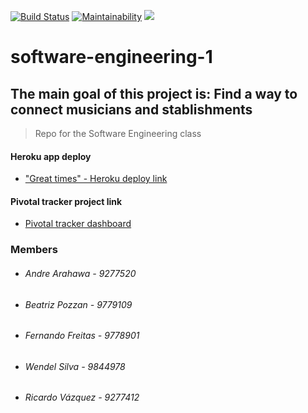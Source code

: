 [![Build Status](https://travis-ci.com/Deh410/software-engineering-1.svg?branch=master)](https://travis-ci.com/Deh410/software-engineering-1) [![Maintainability](https://api.codeclimate.com/v1/badges/6904662864fd779b90f1/maintainability)](https://codeclimate.com/github/Deh410/software-engineering-1/maintainability) <a href="https://codeclimate.com/github/Deh410/software-engineering-1/test_coverage"><img src="https://api.codeclimate.com/v1/badges/6904662864fd779b90f1/test_coverage" /></a>

# software-engineering-1
The main goal of this project is:
Find a way to connect musicians and stablishments
---
> Repo for the Software Engineering class

#### Heroku app deploy
* ["Great times" - Heroku deploy link](https://software-engineering-i.herokuapp.com)

#### Pivotal tracker project link
* [Pivotal tracker dashboard](https://www.pivotaltracker.com/n/projects/2383802)

### Members
* ###### Andre Arahawa - 9277520
* ###### Beatriz Pozzan -  9779109
* ###### Fernando Freitas - 9778901 
* ###### Wendel Silva - 9844978
* ###### Ricardo Vázquez - 9277412
